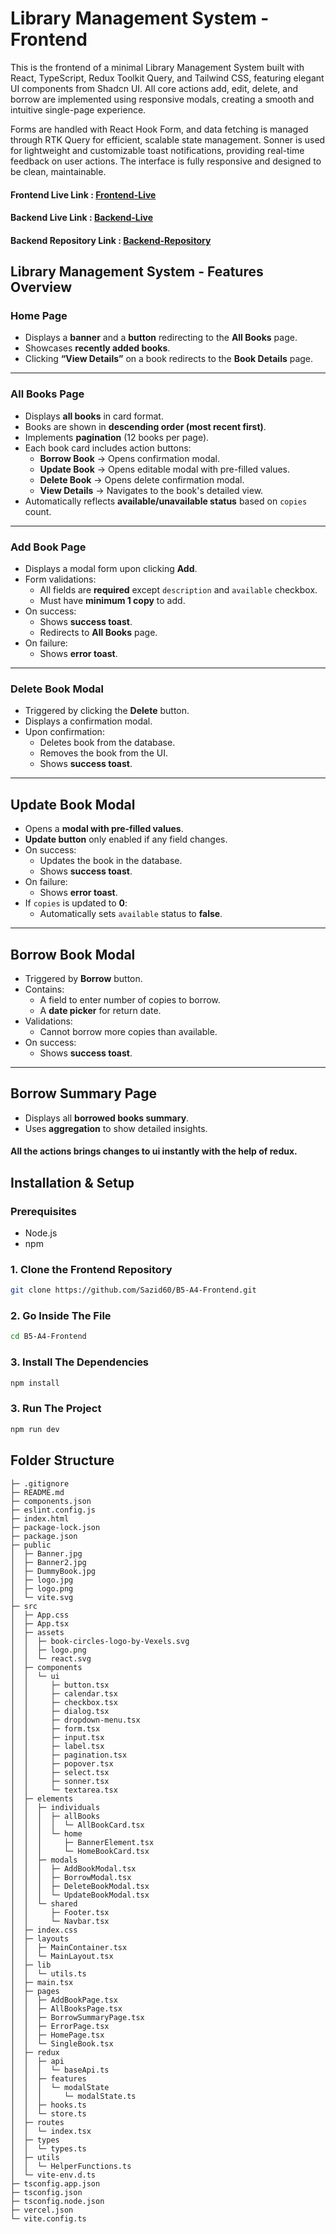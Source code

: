 # Library Management System - Frontend 

This is the frontend of a minimal Library Management System built with React, TypeScript, Redux Toolkit Query, and Tailwind CSS, featuring elegant UI components from Shadcn UI. All core actions add, edit, delete, and borrow are implemented using responsive modals, creating a smooth and intuitive single-page experience.

Forms are handled with React Hook Form, and data fetching is managed through RTK Query for efficient, scalable state management. Sonner is used for lightweight and customizable toast notifications, providing real-time feedback on user actions. The interface is fully responsive and designed to be clean, maintainable. 

#### Frontend Live Link :  [Frontend-Live](https://b5-a4-backend-sazid.vercel.app)
#### Backend Live Link :  [Backend-Live](https://b5-a4-backend-sazid.vercel.app)
#### Backend Repository Link :  [Backend-Repository](https://b5-a4-backend-sazid.vercel.app)

## Library Management System - Features Overview

### Home Page
- Displays a **banner** and a **button** redirecting to the **All Books** page.
- Showcases **recently added books**.
- Clicking **“View Details”** on a book redirects to the **Book Details** page.

---

### All Books Page
- Displays **all books** in card format.
- Books are shown in **descending order (most recent first)**.
- Implements **pagination** (12 books per page).
- Each book card includes action buttons:
  - **Borrow Book** → Opens confirmation modal.
  - **Update Book** → Opens editable modal with pre-filled values.
  - **Delete Book** → Opens delete confirmation modal.
  - **View Details** → Navigates to the book's detailed view.
- Automatically reflects **available/unavailable status** based on `copies` count.

---

### Add Book Page
- Displays a modal form upon clicking **Add**.
- Form validations:
  - All fields are **required** except `description` and `available` checkbox.
  - Must have **minimum 1 copy** to add.
- On success:
  - Shows **success toast**.
  - Redirects to **All Books** page.
- On failure:
  - Shows **error toast**.

---

### Delete Book Modal
- Triggered by clicking the **Delete** button.
- Displays a confirmation modal.
- Upon confirmation:
  - Deletes book from the database.
  - Removes the book from the UI.
  - Shows **success toast**.

---

## Update Book Modal
- Opens a **modal with pre-filled values**.
- **Update button** only enabled if any field changes.
- On success:
  - Updates the book in the database.
  - Shows **success toast**.
- On failure:
  - Shows **error toast**.
- If `copies` is updated to **0**:
  - Automatically sets `available` status to **false**.

---

## Borrow Book Modal
- Triggered by **Borrow** button.
- Contains:
  - A field to enter number of copies to borrow.
  - A **date picker** for return date.
- Validations:
  - Cannot borrow more copies than available.
- On success:
  - Shows **success toast**.

---

## Borrow Summary Page
- Displays all **borrowed books summary**.
- Uses **aggregation** to show detailed insights.

#### All the actions brings changes to ui instantly with the help of redux. 


## Installation & Setup

### Prerequisites

- Node.js 
- npm 

### 1. Clone the Frontend Repository

```bash
git clone https://github.com/Sazid60/B5-A4-Frontend.git
```

### 2. Go Inside The File 

```bash
cd B5-A4-Frontend
```

### 3. Install The Dependencies 

```bash
npm install 
```
### 3. Run The Project

```bash
npm run dev  
```


## Folder Structure 
```
├─ .gitignore
├─ README.md
├─ components.json
├─ eslint.config.js
├─ index.html
├─ package-lock.json
├─ package.json
├─ public
│  ├─ Banner.jpg
│  ├─ Banner2.jpg
│  ├─ DummyBook.jpg
│  ├─ logo.jpg
│  ├─ logo.png
│  └─ vite.svg
├─ src
│  ├─ App.css
│  ├─ App.tsx
│  ├─ assets
│  │  ├─ book-circles-logo-by-Vexels.svg
│  │  ├─ logo.png
│  │  └─ react.svg
│  ├─ components
│  │  └─ ui
│  │     ├─ button.tsx
│  │     ├─ calendar.tsx
│  │     ├─ checkbox.tsx
│  │     ├─ dialog.tsx
│  │     ├─ dropdown-menu.tsx
│  │     ├─ form.tsx
│  │     ├─ input.tsx
│  │     ├─ label.tsx
│  │     ├─ pagination.tsx
│  │     ├─ popover.tsx
│  │     ├─ select.tsx
│  │     ├─ sonner.tsx
│  │     └─ textarea.tsx
│  ├─ elements
│  │  ├─ individuals
│  │  │  ├─ allBooks
│  │  │  │  └─ AllBookCard.tsx
│  │  │  └─ home
│  │  │     ├─ BannerElement.tsx
│  │  │     └─ HomeBookCard.tsx
│  │  ├─ modals
│  │  │  ├─ AddBookModal.tsx
│  │  │  ├─ BorrowModal.tsx
│  │  │  ├─ DeleteBookModal.tsx
│  │  │  └─ UpdateBookModal.tsx
│  │  └─ shared
│  │     ├─ Footer.tsx
│  │     └─ Navbar.tsx
│  ├─ index.css
│  ├─ layouts
│  │  ├─ MainContainer.tsx
│  │  └─ MainLayout.tsx
│  ├─ lib
│  │  └─ utils.ts
│  ├─ main.tsx
│  ├─ pages
│  │  ├─ AddBookPage.tsx
│  │  ├─ AllBooksPage.tsx
│  │  ├─ BorrowSummaryPage.tsx
│  │  ├─ ErrorPage.tsx
│  │  ├─ HomePage.tsx
│  │  └─ SingleBook.tsx
│  ├─ redux
│  │  ├─ api
│  │  │  └─ baseApi.ts
│  │  ├─ features
│  │  │  └─ modalState
│  │  │     └─ modalState.ts
│  │  ├─ hooks.ts
│  │  └─ store.ts
│  ├─ routes
│  │  └─ index.tsx
│  ├─ types
│  │  └─ types.ts
│  ├─ utils
│  │  └─ HelperFunctions.ts
│  └─ vite-env.d.ts
├─ tsconfig.app.json
├─ tsconfig.json
├─ tsconfig.node.json
├─ vercel.json
└─ vite.config.ts
```
